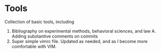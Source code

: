 # Tools

Collection of basic tools, including 

1. Bibliography on experimental methods, behavioral sciences, and law
  A. Adding substantive comments on commits 
2. Super simple vimrc file. Updated as needed, and as I become more comfortable with VIM.
